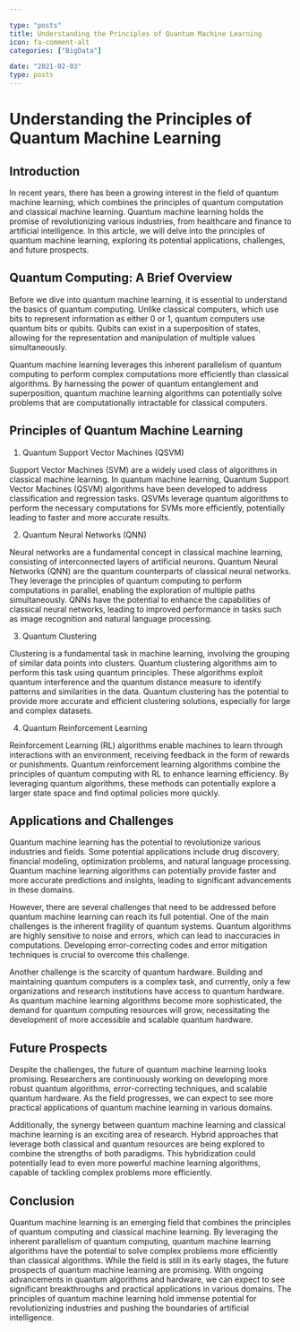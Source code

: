 ```yaml
---

type: "posts"
title: Understanding the Principles of Quantum Machine Learning
icon: fa-comment-alt
categories: ["BigData"]

date: "2021-02-03"
type: posts
---
```





# Understanding the Principles of Quantum Machine Learning

## Introduction

In recent years, there has been a growing interest in the field of quantum machine learning, which combines the principles of quantum computation and classical machine learning. Quantum machine learning holds the promise of revolutionizing various industries, from healthcare and finance to artificial intelligence. In this article, we will delve into the principles of quantum machine learning, exploring its potential applications, challenges, and future prospects.

## Quantum Computing: A Brief Overview

Before we dive into quantum machine learning, it is essential to understand the basics of quantum computing. Unlike classical computers, which use bits to represent information as either 0 or 1, quantum computers use quantum bits or qubits. Qubits can exist in a superposition of states, allowing for the representation and manipulation of multiple values simultaneously.

Quantum machine learning leverages this inherent parallelism of quantum computing to perform complex computations more efficiently than classical algorithms. By harnessing the power of quantum entanglement and superposition, quantum machine learning algorithms can potentially solve problems that are computationally intractable for classical computers.

## Principles of Quantum Machine Learning

1. Quantum Support Vector Machines (QSVM)

Support Vector Machines (SVM) are a widely used class of algorithms in classical machine learning. In quantum machine learning, Quantum Support Vector Machines (QSVM) algorithms have been developed to address classification and regression tasks. QSVMs leverage quantum algorithms to perform the necessary computations for SVMs more efficiently, potentially leading to faster and more accurate results.

2. Quantum Neural Networks (QNN)

Neural networks are a fundamental concept in classical machine learning, consisting of interconnected layers of artificial neurons. Quantum Neural Networks (QNN) are the quantum counterparts of classical neural networks. They leverage the principles of quantum computing to perform computations in parallel, enabling the exploration of multiple paths simultaneously. QNNs have the potential to enhance the capabilities of classical neural networks, leading to improved performance in tasks such as image recognition and natural language processing.

3. Quantum Clustering

Clustering is a fundamental task in machine learning, involving the grouping of similar data points into clusters. Quantum clustering algorithms aim to perform this task using quantum principles. These algorithms exploit quantum interference and the quantum distance measure to identify patterns and similarities in the data. Quantum clustering has the potential to provide more accurate and efficient clustering solutions, especially for large and complex datasets.

4. Quantum Reinforcement Learning

Reinforcement Learning (RL) algorithms enable machines to learn through interactions with an environment, receiving feedback in the form of rewards or punishments. Quantum reinforcement learning algorithms combine the principles of quantum computing with RL to enhance learning efficiency. By leveraging quantum algorithms, these methods can potentially explore a larger state space and find optimal policies more quickly.

## Applications and Challenges

Quantum machine learning has the potential to revolutionize various industries and fields. Some potential applications include drug discovery, financial modeling, optimization problems, and natural language processing. Quantum machine learning algorithms can potentially provide faster and more accurate predictions and insights, leading to significant advancements in these domains.

However, there are several challenges that need to be addressed before quantum machine learning can reach its full potential. One of the main challenges is the inherent fragility of quantum systems. Quantum algorithms are highly sensitive to noise and errors, which can lead to inaccuracies in computations. Developing error-correcting codes and error mitigation techniques is crucial to overcome this challenge.

Another challenge is the scarcity of quantum hardware. Building and maintaining quantum computers is a complex task, and currently, only a few organizations and research institutions have access to quantum hardware. As quantum machine learning algorithms become more sophisticated, the demand for quantum computing resources will grow, necessitating the development of more accessible and scalable quantum hardware.

## Future Prospects

Despite the challenges, the future of quantum machine learning looks promising. Researchers are continuously working on developing more robust quantum algorithms, error-correcting techniques, and scalable quantum hardware. As the field progresses, we can expect to see more practical applications of quantum machine learning in various domains.

Additionally, the synergy between quantum machine learning and classical machine learning is an exciting area of research. Hybrid approaches that leverage both classical and quantum resources are being explored to combine the strengths of both paradigms. This hybridization could potentially lead to even more powerful machine learning algorithms, capable of tackling complex problems more efficiently.

## Conclusion

Quantum machine learning is an emerging field that combines the principles of quantum computing and classical machine learning. By leveraging the inherent parallelism of quantum computing, quantum machine learning algorithms have the potential to solve complex problems more efficiently than classical algorithms. While the field is still in its early stages, the future prospects of quantum machine learning are promising. With ongoing advancements in quantum algorithms and hardware, we can expect to see significant breakthroughs and practical applications in various domains. The principles of quantum machine learning hold immense potential for revolutionizing industries and pushing the boundaries of artificial intelligence.